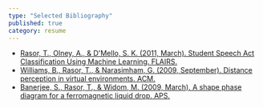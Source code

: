 ```yaml
---
type: "Selected Bibliography"
published: true
category: resume
---
```


* <a href="http://www.aaai.org/ocs/index.php/FLAIRS/FLAIRS11/paper/download/2635/3040">Rasor, T., Olney, A., & D'Mello, S. K. (2011, March). Student Speech Act Classification Using Machine Learning. FLAIRS. </a>
* <a href="http://dl.acm.org/citation.cfm?id=1620995">Williams, B., Rasor, T., & Narasimham, G. (2009, September). Distance perception in virtual environments. ACM. </a> 
* <a href="http://meetings.aps.org/Meeting/MAR09/Event/97693">Banerjee, S., Rasor, T., & Widom, M. (2009, March). A shape phase diagram for a ferromagnetic liquid drop. APS. </a>
